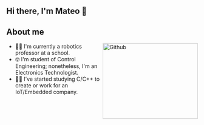 <h2>  Hi there, I'm Mateo 👋 </h2>

<!--
**mxtxx08/mxtxx08** is a ✨ _special_ ✨ repository because its `README.md` (this file) appears on your GitHub profile.

Here are some ideas to get you started:

- 🔭 I’m currently working on ...
- 🌱 I’m currently learning ...
- 👯 I’m looking to collaborate on ...
- 🤔 I’m looking for help with ...
- 💬 Ask me about ...
- 📫 How to reach me: ...
- 😄 Pronouns: ...
- ⚡ Fun fact: ...
-->
## About me
<img align="right" width = 250px height = 200px alt="Github" src="https://github.com/Mo-Alsehli/Mo-Alsehli/assets/98949843/92f233e8-fd56-4521-bc8e-b48fe669209a" />

- 🧑‍💻 I'm currently a robotics professor at a school.
- 🤓 I'm student of Control Engineering; nonetheless, I'm an Electronics Technologist.
- 👨‍💼 I’ve started studying C/C++ to create or work for an IoT/Embedded company.

